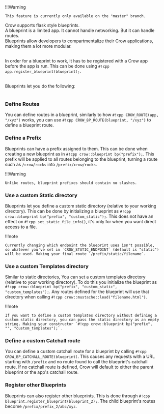 !!!Warning

    This feature is currently only available on the "master" branch.
    
Crow supports flask style blueprints.<br>
A blueprint is a limited app. It cannot handle networking. But it can handle routes.<br>
Blueprints allow developers to compartmentalize their Crow applications, making them a lot more modular.<br><br>

In order for a blueprint to work, it has to be registered with a Crow app before the app is run. This can be done using `#!cpp app.register_blueprint(blueprint);`.<br><br>

Blueprints let you do the following:<br><br>

### Define Routes
You can define routes in a blueprint, similarly to how `#!cpp CROW_ROUTE(app, "/xyz")` works, you can use `#!cpp CROW_BP_ROUTE(blueprint, "/xyz")` to define a blueprint route.

### Define a Prefix
Blueprints can have a prefix assigned to them. This can be done when creating a new blueprint as in `#!cpp crow::blueprint bp("prefix");`. This prefix will be applied to all routes belonging to the blueprint, turning a route such as `/crow/rocks` into `/prefix/crow/rocks`.

!!!Warning

    Unlike routes, blueprint prefixes should contain no slashes.


### Use a custom Static directory
Blueprints let you define a custom static directory (relative to your working directory). This can be done by initializing a blueprint as `#!cpp crow::blueprint bp("prefix", "custom_static");`. This does not have an effect on `#!cpp set_static_file_info()`, it's only for when you want direct access to a file.

!!!note

    Currently changing which endpoint the blueprint uses isn't possible, so whatever you've set in `CROW_STATIC_ENDPOINT` (default is "static") will be used. Making your final route `/prefix/static/filename`.


### Use a custom Templates directory
Similar to static directories, You can set a custom templates directory (relative to your working directory). To do this you initialize the blueprint as `#!cpp crow::blueprint bp("prefix", "custom_static", "custom_templates");`. Any routes defined for the blueprint will use that directory when calling `#!cpp crow::mustache::load("filename.html")`.

!!!note

    If you want to define a custom templates directory without defining a custom static directory, you can pass the static directory as an empty string. Making your constructor `#!cpp crow::blueprint bp("prefix", "", "custom_templates");`.

### Define a custom Catchall route
You can define a custom catchall route for a blueprint by calling `#!cpp CROW_BP_CATCHALL_ROUTE(blueprint)`. This causes any requests with a URL starting with `/prefix` and no route found to call the blueprint's catchall route. If no catchall route is defined, Crow will default to either the parent blueprint or the app's catchall route.

### Register other Blueprints
Blueprints can also register other blueprints. This is done through `#!cpp blueprint.register_blueprint(blueprint_2);`. The child blueprint's routes become `/prefix/prefix_2/abc/xyz`.
